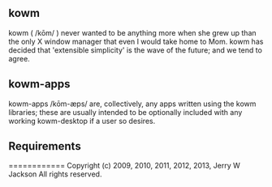 ## kowm
kowm ( /kōm/ ) never wanted to be anything more when she grew up than the 
only X window manager that even I would take home to Mom. kowm has decided 
that 'extensible simplicity' is the wave of the future; and we tend to agree.

## kowm-apps
kowm-apps /kōm-æps/ are, collectively, any apps written using the kowm 
libraries; these are usually intended to be optionally included with any working 
kowm-desktop if a user so desires.

## Requirements


============
Copyright (c) 2009, 2010, 2011, 2012, 2013, Jerry W Jackson
All rights reserved.
